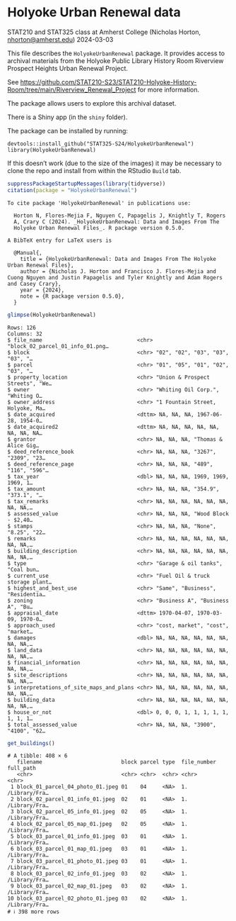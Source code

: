 Holyoke Urban Renewal data
================
STAT210 and STAT325 class at Amherst College (Nicholas Horton,
nhorton@amherst.edu)
2024-03-03

This file describes the `HolyokeUrbanRenewal` package. It provides
access to archival materials from the Holyoke Public Library History
Room Riverview Prospect Heights Urban Renewal Project.

See
https://github.com/STAT210-S23/STAT210-Holyoke-History-Room/tree/main/Riverview_Renewal_Project
for more information.

The package allows users to explore this archival dataset.

There is a Shiny app (in the `shiny` folder).

The package can be installed by running:

    devtools::install_github("STAT325-S24/HolyokeUrbanRenewal")
    library(HolyokeUrbanRenewal)

If this doesn’t work (due to the size of the images) it may be necessary
to clone the repo and install from within the RStudio `Build` tab.

``` r
suppressPackageStartupMessages(library(tidyverse))
citation(package = "HolyokeUrbanRenewal")
```

    To cite package 'HolyokeUrbanRenewal' in publications use:

      Horton N, Flores-Mejia F, Nguyen C, Papagelis J, Knightly T, Rogers
      A, Crary C (2024). _HolyokeUrbanRenewal: Data and Images From The
      Holyoke Urban Renewal Files_. R package version 0.5.0.

    A BibTeX entry for LaTeX users is

      @Manual{,
        title = {HolyokeUrbanRenewal: Data and Images From The Holyoke Urban Renewal Files},
        author = {Nicholas J. Horton and Francisco J. Flores-Mejia and Cuong Nguyen and Justin Papagelis and Tyler Knightly and Adam Rogers and Casey Crary},
        year = {2024},
        note = {R package version 0.5.0},
      }

``` r
glimpse(HolyokeUrbanRenewal)
```

    Rows: 126
    Columns: 32
    $ file_name                              <chr> "block_02_parcel_01_info_01.png…
    $ block                                  <chr> "02", "02", "03", "03", "03", "…
    $ parcel                                 <chr> "01", "05", "01", "02", "03", "…
    $ property_location                      <chr> "Union & Prospect Streets", "We…
    $ owner                                  <chr> "Whiting Oil Corp.", "Whiting O…
    $ owner_address                          <chr> "1 Fountain Street, Holyoke, Ma…
    $ date_acquired                          <dttm> NA, NA, NA, 1967-06-28, 1954-0…
    $ date_acquired2                         <dttm> NA, NA, NA, NA, NA, NA, NA, NA…
    $ grantor                                <chr> NA, NA, NA, "Thomas & Alice Gig…
    $ deed_reference_book                    <chr> NA, NA, NA, "3267", "2309", "23…
    $ deed_reference_page                    <chr> NA, NA, NA, "489", "116", "596"…
    $ tax_year                               <dbl> NA, NA, NA, 1969, 1969, 1969, 1…
    $ tax_amount                             <chr> NA, NA, NA, "354.9", "373.1", "…
    $ tax_remarks                            <chr> NA, NA, NA, NA, NA, NA, NA, NA,…
    $ assessed_value                         <chr> NA, NA, NA, "Wood Block - $2,40…
    $ stamps                                 <chr> NA, NA, NA, "None", "8.25", "22…
    $ remarks                                <chr> NA, NA, NA, NA, NA, NA, NA, NA,…
    $ building_description                   <chr> NA, NA, NA, NA, NA, NA, NA, NA,…
    $ type                                   <chr> "Garage & oil tanks", "Coal bun…
    $ current_use                            <chr> "Fuel Oil & truck storage plant…
    $ highest_and_best_use                   <chr> "Same", "Business", "Residentia…
    $ zoning                                 <chr> "Business A", "Business A", "Bu…
    $ appraisal_date                         <dttm> 1970-04-07, 1970-03-09, 1970-0…
    $ approach_used                          <chr> "cost, market", "cost", "market…
    $ damages                                <dbl> NA, NA, NA, NA, NA, NA, NA, NA,…
    $ land_data                              <chr> NA, NA, NA, NA, NA, NA, NA, NA,…
    $ financial_information                  <chr> NA, NA, NA, NA, NA, NA, NA, NA,…
    $ site_descriptions                      <chr> NA, NA, NA, NA, NA, NA, NA, NA,…
    $ interpretations_of_site_maps_and_plans <chr> NA, NA, NA, NA, NA, NA, NA, NA,…
    $ building_data                          <chr> NA, NA, NA, NA, NA, NA, NA, NA,…
    $ house_or_not                           <dbl> 0, 0, 0, 1, 1, 1, 1, 1, 1, 1, 1…
    $ total_assessed_value                   <chr> NA, NA, NA, "3900", "4100", "62…

``` r
get_buildings()
```

    # A tibble: 408 × 6
       filename                         block parcel type  file_number full_path    
       <chr>                            <chr> <chr>  <chr> <chr>       <chr>        
     1 block_01_parcel_04_photo_01.jpeg 01    04     <NA>  1.          /Library/Fra…
     2 block_02_parcel_01_info_01.jpeg  02    01     <NA>  1.          /Library/Fra…
     3 block_02_parcel_05_info_01.jpeg  02    05     <NA>  1.          /Library/Fra…
     4 block_02_parcel_05_map_01.jpeg   02    05     <NA>  1.          /Library/Fra…
     5 block_03_parcel_01_info_01.jpeg  03    01     <NA>  1.          /Library/Fra…
     6 block_03_parcel_01_map_01.jpeg   03    01     <NA>  1.          /Library/Fra…
     7 block_03_parcel_01_photo_01.jpeg 03    01     <NA>  1.          /Library/Fra…
     8 block_03_parcel_02_info_01.jpeg  03    02     <NA>  1.          /Library/Fra…
     9 block_03_parcel_02_map_01.jpeg   03    02     <NA>  1.          /Library/Fra…
    10 block_03_parcel_02_photo_01.jpeg 03    02     <NA>  1.          /Library/Fra…
    # ℹ 398 more rows
